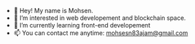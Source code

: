 - 👋 Hey! My name is Mohsen.
- 👀 I’m interested in web developement and blockchain space.
- 🌱 I’m currently learning front-end developement
- 📫 You can contact me anytime: mohsesn83ajam@gmail.com

<!---
Mohsen2083/Mohsen2083 is a ✨ special ✨ repository because its `README.md` (this file) appears on your GitHub profile.
You can click the Preview link to take a look at your changes.
--->
